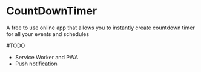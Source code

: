 # CountDownTimer

A free to use online app that allows you to instantly create countdown timer for all your events and schedules


#TODO
* Service Worker and PWA
* Push notification



